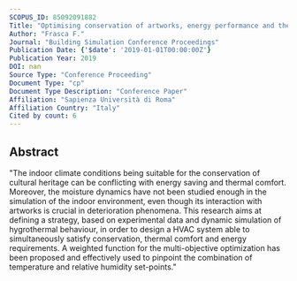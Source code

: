 ```yaml
---
SCOPUS_ID: 85092091882
Title: "Optimising conservation of artworks, energy performance and thermal comfort combining hygrothermal dynamic simulation and on-site measurements in historic buildings"
Author: "Frasca F."
Journal: "Building Simulation Conference Proceedings"
Publication Date: {'$date': '2019-01-01T00:00:00Z'}
Publication Year: 2019
DOI: nan
Source Type: "Conference Proceeding"
Document Type: "cp"
Document Type Description: "Conference Paper"
Affiliation: "Sapienza Università di Roma"
Affiliation Country: "Italy"
Cited by count: 6
---
```


## Abstract
"The indoor climate conditions being suitable for the conservation of cultural heritage can be conflicting with energy saving and thermal comfort. Moreover, the moisture dynamics have not been studied enough in the simulation of the indoor environment, even though its interaction with artworks is crucial in deterioration phenomena. This research aims at defining a strategy, based on experimental data and dynamic simulation of hygrothermal behaviour, in order to design a HVAC system able to simultaneously satisfy conservation, thermal comfort and energy requirements. A weighted function for the multi-objective optimization has been proposed and effectively used to pinpoint the combination of temperature and relative humidity set-points."
